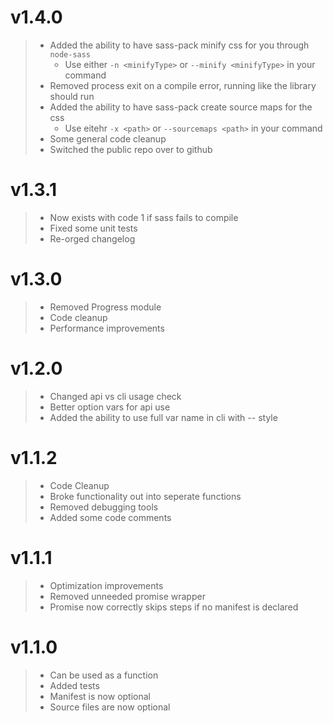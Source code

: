 # v1.4.0

> * Added the ability to have sass-pack minify css for you through `node-sass`
>   * Use either `-n <minifyType>` or `--minify <minifyType>` in your command
> * Removed process exit on a compile error, running like the library should run
> * Added the ability to have sass-pack create source maps for the css
>   * Use eitehr `-x <path>` or `--sourcemaps <path>` in your command
> * Some general code cleanup
> * Switched the public repo over to github

# v1.3.1

> * Now exists with code 1 if sass fails to compile
> * Fixed some unit tests
> * Re-orged changelog

# v1.3.0

> * Removed Progress module
> * Code cleanup
> * Performance improvements

# v1.2.0

> * Changed api vs cli usage check
> * Better option vars for api use
> * Added the ability to use full var name in cli with -- style

# v1.1.2

> * Code Cleanup
> * Broke functionality out into seperate functions
> * Removed debugging tools
> * Added some code comments

# v1.1.1

> * Optimization improvements
> * Removed unneeded promise wrapper
> * Promise now correctly skips steps if no manifest is declared

# v1.1.0

> * Can be used as a function
> * Added tests
> * Manifest is now optional
> * Source files are now optional
